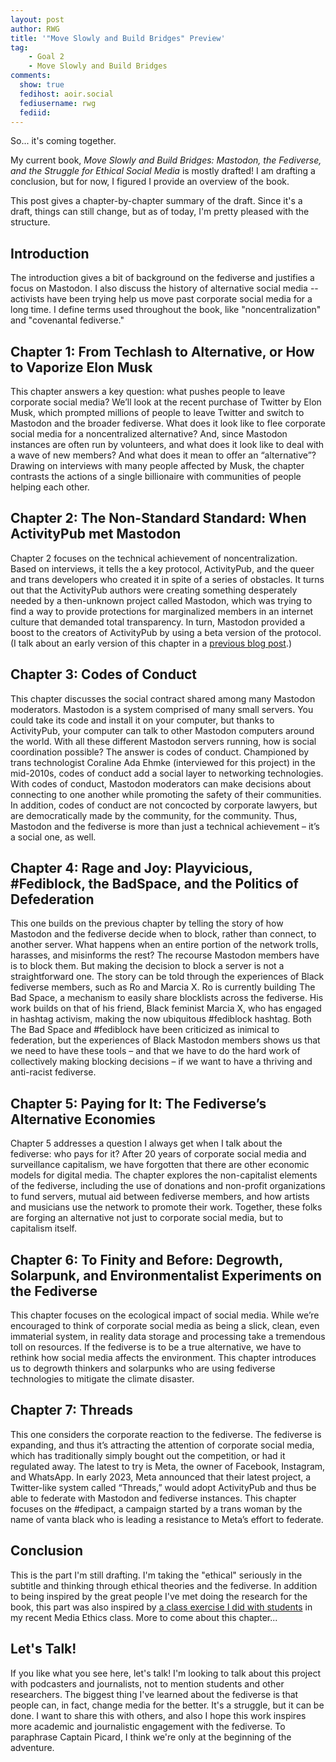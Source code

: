 ```yaml
---
layout: post
author: RWG
title: '"Move Slowly and Build Bridges" Preview'
tag:
    - Goal 2
    - Move Slowly and Build Bridges
comments: 
  show: true
  fedihost: aoir.social
  fediusername: rwg
  fediid:
---
```

So... it's coming together.

My current book, _Move Slowly and Build Bridges: Mastodon, the Fediverse, and the Struggle for Ethical Social Media_ is mostly drafted! I am drafting a conclusion, but for now, I figured I provide an overview of the book.

This post gives a chapter-by-chapter summary of the draft. Since it's a draft, things can still change, but as of today, I'm pretty pleased with the structure.

<!-- more -->

## Introduction
The introduction gives a bit of background on the fediverse and justifies a focus on Mastodon. I also discuss the history of alternative social media -- activists have been trying help us move past corporate social media for a long time. I define terms used throughout the book, like "noncentralization" and "covenantal fediverse."

## Chapter 1: From Techlash to Alternative, or How to Vaporize Elon Musk
This chapter answers a key question: what pushes people to leave corporate social media? We’ll look at the recent purchase of Twitter by Elon Musk, which prompted millions of people to leave Twitter and switch to Mastodon and the broader fediverse. What does it look like to flee corporate social media for a noncentralized alternative? And, since Mastodon instances are often run by volunteers, and what does it look like to deal with a wave of new members? And what does it mean to offer an “alternative”? Drawing on interviews with many people affected by Musk, the chapter contrasts the actions of a single billionaire with communities of people helping each other.

## Chapter 2: The Non-Standard Standard: When ActivityPub met Mastodon
Chapter 2 focuses on the technical achievement of noncentralization. Based on interviews, it tells the  a key protocol, ActivityPub, and the queer and trans developers who created it in spite of a series of obstacles. It turns out that the ActivityPub authors were creating something desperately needed by a then-unknown project called Mastodon, which was trying to find a way to provide protections for marginalized members in an internet culture that demanded total transparency. In turn, Mastodon provided a boost to the creators of ActivityPub by using a beta version of the protocol. (I talk about an early version of this chapter in a [previous blog post](/2023/10/15/APnonStandard.html).)

## Chapter 3: Codes of Conduct
This chapter discusses the social contract shared among many Mastodon moderators. Mastodon is a system comprised of many small servers. You could take its code and install it on your computer, but thanks to ActivityPub, your computer can talk to other Mastodon computers around the world. With all these different Mastodon servers running, how is social coordination possible? The answer is codes of conduct. Championed by trans technologist Coraline Ada Ehmke (interviewed for this project) in the mid-2010s, codes of conduct add a social layer to networking technologies. With codes of conduct, Mastodon moderators can make decisions about connecting to one another while promoting the safety of their communities. In addition, codes of conduct are not concocted by corporate lawyers, but are democratically made by the community, for the community. Thus, Mastodon and the fediverse is more than just a technical achievement – it’s a social one, as well.

## Chapter 4: Rage and Joy: Playvicious, #Fediblock, the BadSpace, and the Politics of Defederation
This one builds on the previous chapter by telling the story of how Mastodon and the fediverse decide when to block, rather than connect, to another server. What happens when an entire portion of the network trolls, harasses, and misinforms the rest? The recourse Mastodon members have is to block them. But making the decision to block a server is not a straightforward one. The story can be told through the experiences of Black fediverse members, such as Ro and Marcia X. Ro is currently building The Bad Space, a mechanism to easily share blocklists across the fediverse. His work builds on that of his friend, Black feminist Marcia X, who has engaged in hashtag activism, making the now ubiquitous #fediblock hashtag. Both The Bad Space and #fediblock have been criticized as inimical to federation, but the experiences of Black Mastodon members shows us that we need to have these tools – and that we have to do the hard work of collectively making blocking decisions – if we want to have a thriving and anti-racist fediverse.

## Chapter 5: Paying for It: The Fediverse’s Alternative Economies
Chapter 5 addresses a question I always get when I talk about the fediverse: who pays for it? After 20 years of corporate social media and surveillance capitalism, we have forgotten that there are other economic models for digital media. The chapter explores the non-capitalist elements of the fediverse, including the use of donations and non-profit organizations to fund servers, mutual aid between fediverse members, and how artists and musicians use the network to promote their work. Together, these folks are forging an alternative not just to corporate social media, but to capitalism itself.

## Chapter 6: To Finity and Before: Degrowth, Solarpunk, and Environmentalist Experiments on the Fediverse
This chapter focuses on the ecological impact of social media. While we’re encouraged to think of corporate social media as being a slick, clean, even immaterial system, in reality data storage and processing take a tremendous toll on resources. If the fediverse is to be a true alternative, we have to rethink how social media affects the environment. This chapter introduces us to degrowth thinkers and solarpunks who are using fediverse technologies to mitigate the climate disaster.

## Chapter 7: Threads
This one considers the corporate reaction to the fediverse. The fediverse is expanding, and thus it’s attracting the attention of corporate social media, which has traditionally simply bought out the competition, or had it regulated away. The latest to try is Meta, the owner of Facebook, Instagram, and WhatsApp. In early 2023, Meta announced that their latest project, a Twitter-like system called “Threads,” would adopt ActivityPub and thus be able to federate with Mastodon and fediverse instances. This chapter focuses on the #fedipact, a campaign started by a trans woman by the name of vanta black who is leading a  resistance to Meta’s effort to federate.

## Conclusion
This is the part I'm still drafting. I'm taking the "ethical" seriously in the subtitle and thinking through ethical theories and the fediverse. In addition to being inspired by the great people I've met doing the research for the book, this part was also inspired by [a class exercise I did with students](/2023/11/22/EthicsAndCOCs.html) in my recent Media Ethics class. More to come about this chapter...

## Let's Talk!
If you like what you see here, let's talk! I'm looking to talk about this project with podcasters and journalists, not to mention students and other researchers. The biggest thing I've learned about the fediverse is that people can, in fact, change media for the better. It's a struggle, but it can be done. I want to share this with others, and also I hope this work inspires more academic and journalistic engagement with the fediverse. To paraphrase Captain Picard, I think we're only at the beginning of the adventure.
